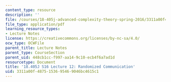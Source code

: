 ```yaml
---
content_type: resource
description: ''
file: /courses/18-405j-advanced-complexity-theory-spring-2016/3311a00f4875153695469046bc4615c1_MIT18_405JS16_Random.pdf
file_type: application/pdf
learning_resource_types:
- Lecture Notes
license: https://creativecommons.org/licenses/by-nc-sa/4.0/
ocw_type: OCWFile
parent_title: Lecture Notes
parent_type: CourseSection
parent_uid: 448cb1cc-f997-aa14-9c10-ecb4f6a7ad1d
resourcetype: Document
title: '18.405J S16 Lecture 12: Randomized Communication'
uid: 3311a00f-4875-1536-9546-9046bc4615c1
---
```

